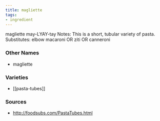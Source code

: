 ```yaml
---
title: magliette
tags:
- ingredient
---
```

magliette may-LYAY-tay Notes: This is a short, tubular variety of pasta. Substitutes: elbow macaroni OR ziti OR canneroni

### Other Names

* magliette

### Varieties

* [[pasta-tubes]]

### Sources
* http://foodsubs.com/PastaTubes.html

